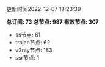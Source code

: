 更新时间2022-12-07 18:23:39

**总订阅: 73**
**总节点: 987**
**有效节点: 307**
- ss节点: 61
- trojan节点: 62
- v2ray节点: 183
- ssr节点: 1
